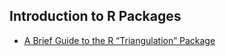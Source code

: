 

## Introduction to R Packages

- [A Brief Guide to the R “Triangulation” Package](docs/Triangulation.html)

